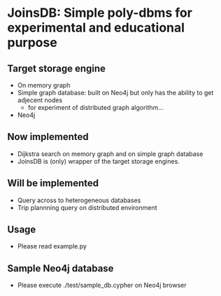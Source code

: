 # JoinsDB: Simple poly-dbms for experimental and educational purpose

## Target storage engine

* On memory graph
* Simple graph database: built on Neo4j but only has the ability to get adjecent nodes
  * for experiment of distributed graph algorithm...
* Neo4j

## Now implemented

* Dijkstra search on memory graph and on simple graph database
* JoinsDB is (only) wrapper of the target storage engines.

## Will be implemented

* Query across to heterogeneous databases
* Trip plannning query on distributed environment

## Usage

* Please read example.py

## Sample Neo4j database

* Please execute ./test/sample_db.cypher on Neo4j browser
